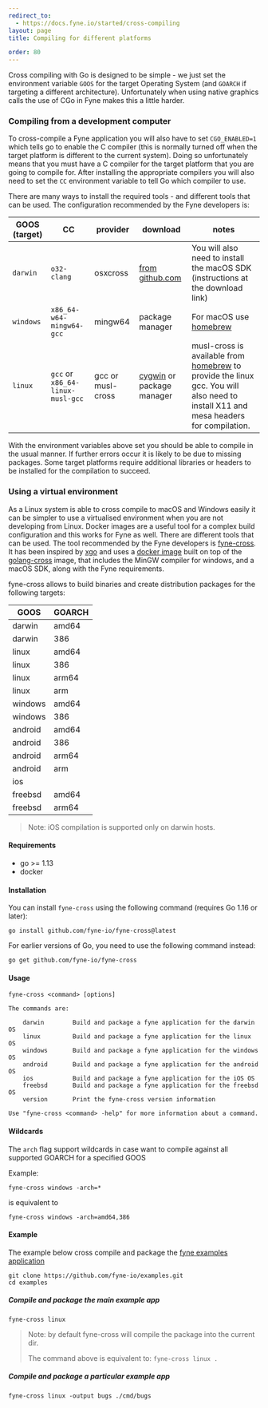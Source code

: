 ```yaml
---
redirect_to:
  - https://docs.fyne.io/started/cross-compiling
layout: page
title: Compiling for different platforms

order: 80
---
```

Cross compiling with Go is designed to be simple - we just set the environment variable `GOOS` for the target Operating System (and `GOARCH` if targeting a different architecture). Unfortunately when using native graphics calls the use of CGo in Fyne makes this a little harder.

### Compiling from a development computer

To cross-compile a Fyne application you will also have to set `CGO_ENABLED=1` which tells go to enable the C compiler (this is normally turned off when the target platform is different to the current system). Doing so unfortunately means that you must have a C compiler for the target platform that you are going to compile for.
After installing the appropriate compilers you will also need to set the `CC` environment variable to tell Go which compiler to use.

There are many ways to install the required tools - and different tools that can be used. The configuration recommended by the Fyne developers is:

| GOOS (target) | CC | provider | download | notes |
|------|----|----------|----------|-------|
| `darwin`  | `o32-clang` | osxcross | [from github.com](https://github.com/tpoechtrager/osxcross) | You will also need to install the macOS SDK (instructions at the download link) |
| `windows` | `x86_64-w64-mingw64-gcc` | mingw64 | package manager | For macOS use [homebrew](https://brew.sh) |
| `linux`   | `gcc` or `x86_64-linux-musl-gcc` | gcc or musl-cross | [cygwin](https://www.cygwin.com/) or package manager | musl-cross is available from [homebrew](https://brew.sh) to provide the linux gcc. You will also need to install X11 and mesa headers for compilation. |

With the environment variables above set you should be able to compile in the usual manner.
If further errors occur it is likely to be due to missing packages. Some target platforms require additional libraries or headers to be installed for the compilation to succeed.

### Using a virtual environment

As a Linux system is able to cross compile to macOS and Windows easily it can be simpler to use a virtualised environment when you are not developing from Linux. Docker images are a useful tool for a complex build configuration and this works for Fyne as well. There are different tools that can be used. The tool recommended by the Fyne developers is [fyne-cross](https://github.com/fyne-io/fyne-cross). It has been inspired by [xgo](https://github.com/karalabe/xgo) and uses a [docker image](https://hub.docker.com/r/fyneio/fyne-cross) built on top of the [golang-cross](https://github.com/docker/golang-cross) image,
that includes the MinGW compiler for windows, and a macOS SDK, along with the Fyne requirements.

fyne-cross allows to build binaries and create distribution packages for the following targets:

| GOOS | GOARCH |
|------|----|
| darwin | amd64 |
| darwin | 386 |
| linux | amd64 |
| linux | 386 |
| linux | arm64 |
| linux | arm |
| windows | amd64 |
| windows | 386 |
| android | amd64 |
| android | 386 |
| android | arm64 |
| android | arm |
| ios | |
| freebsd | amd64 |
| freebsd | arm64 |

> Note: iOS compilation is supported only on darwin hosts.

#### Requirements

- go >= 1.13
- docker

#### Installation

You can install `fyne-cross` using the following command (requires Go 1.16 or later):

```
go install github.com/fyne-io/fyne-cross@latest
```

For earlier versions of Go, you need to use the following command instead:

```
go get github.com/fyne-io/fyne-cross
```

#### Usage

```
fyne-cross <command> [options]

The commands are:

	darwin        Build and package a fyne application for the darwin OS
	linux         Build and package a fyne application for the linux OS
	windows       Build and package a fyne application for the windows OS
	android       Build and package a fyne application for the android OS
	ios           Build and package a fyne application for the iOS OS
	freebsd       Build and package a fyne application for the freebsd OS
	version       Print the fyne-cross version information

Use "fyne-cross <command> -help" for more information about a command.
```

#### Wildcards

The `arch` flag support wildcards in case want to compile against all supported GOARCH for a specified GOOS

Example:

```
fyne-cross windows -arch=*
```

is equivalent to

```
fyne-cross windows -arch=amd64,386
```

#### Example

The example below cross compile and package the [fyne examples application](https://github.com/fyne-io/examples)

```
git clone https://github.com/fyne-io/examples.git
cd examples
```

##### Compile and package the main example app

```
fyne-cross linux
```

> Note: by default fyne-cross will compile the package into the current dir.
>
> The command above is equivalent to: `fyne-cross linux .`

##### Compile and package a particular example app

```
fyne-cross linux -output bugs ./cmd/bugs
```
